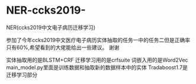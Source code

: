 # NER-ccks2019-
NER(ccks2019中文电子病历迁移学习)


参加了今年ccks2019中文医疗电子病历实体抽取的任务一中的任务二但是正确率只有60%,希望看到的大佬能给出一些建议。 谢谢

实体抽取用的是BLSTM+CRF 迁移学习用的是crfsuite 词嵌入用的是Word2Vec
main_model.py里面是训练数据和抽取新的数据样本中的实体 Tradaboost1.7是迁移学习部分
